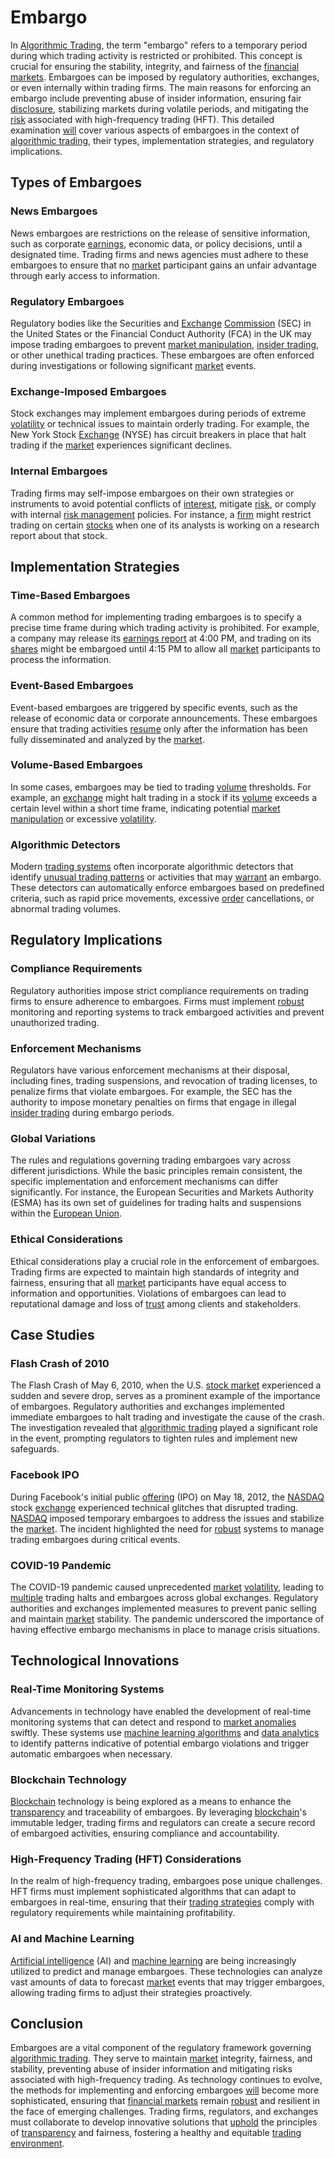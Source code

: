 # Embargo

In [Algorithmic Trading](../a/accountability.md), the term "embargo" refers to a temporary period during which trading activity is restricted or prohibited. This concept is crucial for ensuring the stability, integrity, and fairness of the [financial markets](../f/financial_market.md). Embargoes can be imposed by regulatory authorities, exchanges, or even internally within trading firms. The main reasons for enforcing an embargo include preventing abuse of insider information, ensuring fair [disclosure](../d/disclosure.md), stabilizing markets during volatile periods, and mitigating the [risk](../r/risk.md) associated with high-frequency trading (HFT). This detailed examination [will](../w/will.md) cover various aspects of embargoes in the context of [algorithmic trading](../a/accountability.md), their types, implementation strategies, and regulatory implications.

## Types of Embargoes

### News Embargoes
News embargoes are restrictions on the release of sensitive information, such as corporate [earnings](../e/earnings.md), economic data, or policy decisions, until a designated time. Trading firms and news agencies must adhere to these embargoes to ensure that no [market](../m/market.md) participant gains an unfair advantage through early access to information.

### Regulatory Embargoes
Regulatory bodies like the Securities and [Exchange](../e/exchange.md) [Commission](../c/commission.md) (SEC) in the United States or the Financial Conduct Authority (FCA) in the UK may impose trading embargoes to prevent [market manipulation](../m/market_manipulation.md), [insider trading](../i/insider.md), or other unethical trading practices. These embargoes are often enforced during investigations or following significant [market](../m/market.md) events.

### Exchange-Imposed Embargoes
Stock exchanges may implement embargoes during periods of extreme [volatility](../v/volatility.md) or technical issues to maintain orderly trading. For example, the New York Stock [Exchange](../e/exchange.md) (NYSE) has circuit breakers in place that halt trading if the [market](../m/market.md) experiences significant declines.

### Internal Embargoes
Trading firms may self-impose embargoes on their own strategies or instruments to avoid potential conflicts of [interest](../i/interest.md), mitigate [risk](../r/risk.md), or comply with internal [risk management](../r/risk_management.md) policies. For instance, a [firm](../f/firm.md) might restrict trading on certain [stocks](../s/stock.md) when one of its analysts is working on a research report about that stock.

## Implementation Strategies

### Time-Based Embargoes
A common method for implementing trading embargoes is to specify a precise time frame during which trading activity is prohibited. For example, a company may release its [earnings report](../e/earnings_report.md) at 4:00 PM, and trading on its [shares](../s/shares.md) might be embargoed until 4:15 PM to allow all [market](../m/market.md) participants to process the information.

### Event-Based Embargoes
Event-based embargoes are triggered by specific events, such as the release of economic data or corporate announcements. These embargoes ensure that trading activities [resume](../r/resume.md) only after the information has been fully disseminated and analyzed by the [market](../m/market.md).

### Volume-Based Embargoes
In some cases, embargoes may be tied to trading [volume](../v/volume.md) thresholds. For example, an [exchange](../e/exchange.md) might halt trading in a stock if its [volume](../v/volume.md) exceeds a certain level within a short time frame, indicating potential [market manipulation](../m/market_manipulation.md) or excessive [volatility](../v/volatility.md).

### Algorithmic Detectors
Modern [trading systems](../t/trading_systems.md) often incorporate algorithmic detectors that identify [unusual trading patterns](../u/unusual_trading_patterns.md) or activities that may [warrant](../w/warrant.md) an embargo. These detectors can automatically enforce embargoes based on predefined criteria, such as rapid price movements, excessive [order](../o/order.md) cancellations, or abnormal trading volumes.

## Regulatory Implications

### Compliance Requirements
Regulatory authorities impose strict compliance requirements on trading firms to ensure adherence to embargoes. Firms must implement [robust](../r/robust.md) monitoring and reporting systems to track embargoed activities and prevent unauthorized trading.

### Enforcement Mechanisms
Regulators have various enforcement mechanisms at their disposal, including fines, trading suspensions, and revocation of trading licenses, to penalize firms that violate embargoes. For example, the SEC has the authority to impose monetary penalties on firms that engage in illegal [insider trading](../i/insider.md) during embargo periods.

### Global Variations
The rules and regulations governing trading embargoes vary across different jurisdictions. While the basic principles remain consistent, the specific implementation and enforcement mechanisms can differ significantly. For instance, the European Securities and Markets Authority (ESMA) has its own set of guidelines for trading halts and suspensions within the [European Union](../e/european_union_(eu).md).

### Ethical Considerations
Ethical considerations play a crucial role in the enforcement of embargoes. Trading firms are expected to maintain high standards of integrity and fairness, ensuring that all [market](../m/market.md) participants have equal access to information and opportunities. Violations of embargoes can lead to reputational damage and loss of [trust](../t/trust.md) among clients and stakeholders.

## Case Studies

### Flash Crash of 2010
The Flash Crash of May 6, 2010, when the U.S. [stock market](../s/stock_market.md) experienced a sudden and severe drop, serves as a prominent example of the importance of embargoes. Regulatory authorities and exchanges implemented immediate embargoes to halt trading and investigate the cause of the crash. The investigation revealed that [algorithmic trading](../a/accountability.md) played a significant role in the event, prompting regulators to tighten rules and implement new safeguards.

### Facebook IPO
During Facebook's initial public [offering](../o/offering.md) (IPO) on May 18, 2012, the [NASDAQ](../n/nasdaq.md) stock [exchange](../e/exchange.md) experienced technical glitches that disrupted trading. [NASDAQ](../n/nasdaq.md) imposed temporary embargoes to address the issues and stabilize the [market](../m/market.md). The incident highlighted the need for [robust](../r/robust.md) systems to manage trading embargoes during critical events.

### COVID-19 Pandemic
The COVID-19 pandemic caused unprecedented [market](../m/market.md) [volatility](../v/volatility.md), leading to [multiple](../m/multiple.md) trading halts and embargoes across global exchanges. Regulatory authorities and exchanges implemented measures to prevent panic selling and maintain [market](../m/market.md) stability. The pandemic underscored the importance of having effective embargo mechanisms in place to manage crisis situations.

## Technological Innovations

### Real-Time Monitoring Systems
Advancements in technology have enabled the development of real-time monitoring systems that can detect and respond to [market anomalies](../m/market_anomalies.md) swiftly. These systems use [machine learning algorithms](../m/machine_learning_algorithms_in_trading.md) and [data analytics](../d/data_analytics.md) to identify patterns indicative of potential embargo violations and trigger automatic embargoes when necessary.

### Blockchain Technology
[Blockchain](../b/blockchain_in_trading.md) technology is being explored as a means to enhance the [transparency](../t/transparency.md) and traceability of embargoes. By leveraging [blockchain](../b/blockchain_in_trading.md)'s immutable ledger, trading firms and regulators can create a secure record of embargoed activities, ensuring compliance and accountability.

### High-Frequency Trading (HFT) Considerations
In the realm of high-frequency trading, embargoes pose unique challenges. HFT firms must implement sophisticated algorithms that can adapt to embargoes in real-time, ensuring that their [trading strategies](../t/trading_strategies.md) comply with regulatory requirements while maintaining profitability.

### AI and Machine Learning
[Artificial intelligence](../a/artificial_intelligence_in_trading.md) (AI) and [machine learning](../m/machine_learning.md) are being increasingly utilized to predict and manage embargoes. These technologies can analyze vast amounts of data to forecast [market](../m/market.md) events that may trigger embargoes, allowing trading firms to adjust their strategies proactively.

## Conclusion

Embargoes are a vital component of the regulatory framework governing [algorithmic trading](../a/accountability.md). They serve to maintain [market](../m/market.md) integrity, fairness, and stability, preventing abuse of insider information and mitigating risks associated with high-frequency trading. As technology continues to evolve, the methods for implementing and enforcing embargoes [will](../w/will.md) become more sophisticated, ensuring that [financial markets](../f/financial_market.md) remain [robust](../r/robust.md) and resilient in the face of emerging challenges. Trading firms, regulators, and exchanges must collaborate to develop innovative solutions that [uphold](../u/uphold.md) the principles of [transparency](../t/transparency.md) and fairness, fostering a healthy and equitable [trading environment](../t/trading_environment.md).